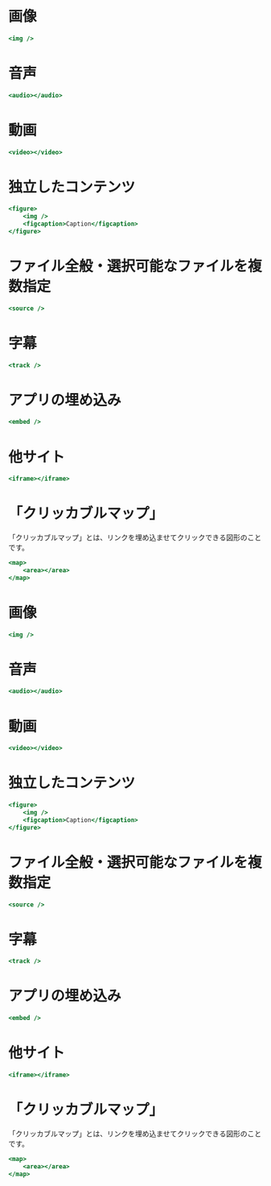 # 画像
```html:index.html
<img />
```
# 音声
```html:index.html
<audio></audio>
```
# 動画
```html:index.html
<video></video>
```
# 独立したコンテンツ
```html:index.html
<figure>
    <img />
    <figcaption>Caption</figcaption>
</figure>
```
# ファイル全般・選択可能なファイルを複数指定
```html:index.html
<source />
```

# 字幕
```html:index.html
<track />
```

# アプリの埋め込み
```html:index.html
<embed />
```

# 他サイト
```html:index.html
<iframe></iframe>
```

# 「クリッカブルマップ」
「クリッカブルマップ」とは、リンクを埋め込ませてクリックできる図形のことです。
```html:index.html
<map>
    <area></area>
</map>
```
# 画像
```html:index.html
<img />
```
# 音声
```html:index.html
<audio></audio>
```
# 動画
```html:index.html
<video></video>
```
# 独立したコンテンツ
```html:index.html
<figure>
    <img />
    <figcaption>Caption</figcaption>
</figure>
```
# ファイル全般・選択可能なファイルを複数指定
```html:index.html
<source />
```

# 字幕
```html:index.html
<track />
```

# アプリの埋め込み
```html:index.html
<embed />
```

# 他サイト
```html:index.html
<iframe></iframe>
```

# 「クリッカブルマップ」
「クリッカブルマップ」とは、リンクを埋め込ませてクリックできる図形のことです。
```html:index.html
<map>
    <area></area>
</map>
```